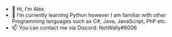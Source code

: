 - 👋 Hi, I’m Alex
- 🌱 I’m currently learning Python however I am familiar with other Programming languages such as C#, Java, JavaScript, PhP etc.
- 📫 You can contact me via Discord: NotWally#6006
